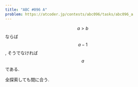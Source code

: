 ```yaml
---
title: "ABC #096 A"
problem: https://atcoder.jp/contests/abc096/tasks/abc096_a
---
```

$$ a \gt b $$ ならば $$ a-1 $$, そうでなければ $$ a $$ である.

全探索しても間に合う.
